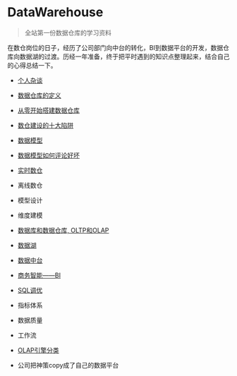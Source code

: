 # DataWarehouse
> 全站第一份数据仓库的学习资料

在数仓岗位的日子，经历了公司部门向中台的转化，BI到数据平台的开发，数据仓库向数据湖的过渡。历经一年准备，终于把平时遇到的知识点整理起来，结合自己的心得总结一下。

- [个人杂谈](./docs/me.md)
- [数据仓库的定义](./docs/数仓定义.md)
- [从零开始搭建数据仓库](./docs/从零开始搭建数据仓库.md)
- [数仓建设的十大陷阱](./docs/数仓建设的十大陷阱.md)
- [数据模型](./docs/数据模型.md)
- [数据模型如何评论好坏](./docs/数据模型如何评论好坏.md)
- [实时数仓](./docs/实时数仓.md)
- 离线数仓
- 模型设计
- 维度建模

- [数据库和数据仓库, OLTP和OLAP](./docs/数据库和数据仓库的区别.md)
- [数据湖](./docs/数据湖.md)
- [数据中台](./docs/数据中台.md)
- [商务智能——BI](./docs/bi.md)

- [SQL调优](./docs/sql调优.md)

- 指标体系
- 数据质量
- 工作流

- [OLAP引擎分类](./docs/olap.md)

- 公司把神策copy成了自己的数据平台
